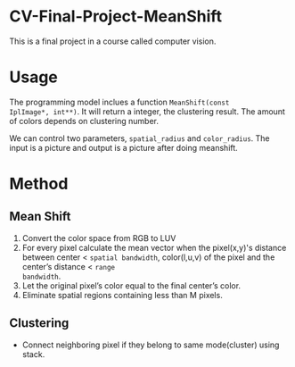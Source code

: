 # CV-Final-Project-MeanShift 
This is a final project in a course called computer vision.
# Usage #
The programming model inclues a function <code>MeanShift(const IplImage*, int**)</code>. It will return a integer, the clustering result. The amount of colors depends on clustering number.

We can control two parameters, <code>spatial_radius</code> and <code>color_radius</code>. The input is a picture and output is a picture after doing meanshift.
# Method #
## Mean Shift ##
1. Convert the color space from RGB to LUV
2. For every pixel calculate the mean vector when the pixel(x,y)'s distance between center < <code>spatial bandwidth</code>, color(l,u,v) of the pixel and the center’s distance < <code>range bandwidth</code>.
3. Let the original pixel’s color equal to the final center’s color.
4. Eliminate spatial regions containing less than M pixels.
## Clustering ##
- Connect neighboring pixel if they belong to same mode(cluster) using stack.



